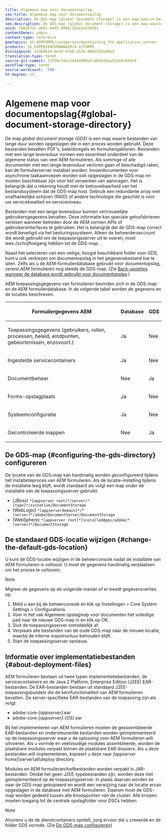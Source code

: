 ```yaml
---
title: Algemene map voor documentopslag
seo-title: Algemene map voor documentopslag
description: De GDS-map (global document storage) is een map waarin bestanden van lange duur worden opgeslagen die in een proces worden gebruikt.
seo-description: De GDS-map (global document storage) is een map waarin bestanden van lange duur worden opgeslagen die in een proces worden gebruikt.
uuid: 7681672c-a0dc-4445-8004-1b1e2ed3d301
contentOwner: admin
content-type: reference
geptopics: SG_AEMFORMS/categories/maintaining_the_application_server
products: SG_EXPERIENCEMANAGER/6.4/FORMS
discoiquuid: a33b8834-6e39-47eb-a53b-0982d32e80ad
translation-type: tm+mt
source-git-commit: f1558c7dec34649d00afcd04245ea552e8c6b978
workflow-type: tm+mt
source-wordcount: '700'
ht-degree: 1%

---
```



# Algemene map voor documentopslag{#global-document-storage-directory}

De map *global document storage (GDS)* is een map waarin bestanden van lange duur worden opgeslagen die in een proces worden gebruikt. Deze bestanden bevatten PDF&#39;s, beleidsregels en formuliersjablonen. Bestanden met een lange levensduur vormen een essentieel onderdeel van de algemene status van veel AEM formulieren. Als sommige of alle documenten met een lange levensduur verloren gaan of beschadigd raken, kan de formulierserver instabiel worden. Invoerdocumenten voor asynchrone taakaanroepen worden ook opgeslagen in de GDS-map en moeten beschikbaar zijn voor het verwerken van aanvragen. Het is belangrijk dat u rekening houdt met de betrouwbaarheid van het bestandssysteem dat de GDS-map host. Gebruik een redundante array met onafhankelijke schijven (RAID) of andere technologie die geschikt is voor uw servicekwaliteit en serviceniveau.

Bestanden met een lange levensduur kunnen vertrouwelijke gebruikersgegevens bevatten. Deze informatie kan speciale geloofsbrieven vereisen wanneer betreden door de AEM vormen APIs of gebruikersinterfaces te gebruiken. Het is belangrijk dat de GDS-map correct wordt beveiligd via het besturingssysteem. Alleen de beheerdersaccount die wordt gebruikt om de toepassingsserver uit te voeren, moet lees-/schrijftoegang hebben tot de GDS-map.

Naast het selecteren van een veilige, hoogst beschikbare folder voor GDS, kunt u ook verkiezen om documentopslag in het gegevensbestand toe te laten. Zelfs als u de AEM-formulierdatabase gebruikt voor documentopslag, vereist AEM formulieren nog steeds de GDS-map. (Zie [Back-upopties wanneer de database wordt gebruikt voor documentopslag](/help/forms/using/admin-help/files-back-recover.md#backup-options-when-database-is-used-for-document-storage).)

AEM toepassingsgegevens van formulieren bevinden zich in de GDS-map en de AEM formulierdatabase. In de volgende tabel worden de gegevens en de locaties beschreven.

<table> 
 <thead> 
  <tr> 
   <th><p>Formuliergegevens AEM</p></th> 
   <th><p>Database</p></th> 
   <th><p>GDS</p></th> 
  </tr> 
 </thead> 
 <tbody>
  <tr> 
   <td><p>Toepassingsgegevens (gebruikers, rollen, processen, beleid, eindpunten, gebeurtenissen, enzovoort.)</p></td> 
   <td><p>Ja</p></td> 
   <td><p>Nee</p></td> 
  </tr> 
  <tr> 
   <td><p>Ingestelde servicecontainers</p></td> 
   <td><p>Ja</p></td> 
   <td><p>Nee</p></td> 
  </tr> 
  <tr> 
   <td><p>Documentbeheer </p></td> 
   <td><p>Nee</p></td> 
   <td><p>Ja</p></td> 
  </tr> 
  <tr> 
   <td><p>Forms-opslagplaats</p></td> 
   <td><p>Ja</p></td> 
   <td><p>Nee</p></td> 
  </tr> 
  <tr> 
   <td><p>Systeemconfiguratie</p></td> 
   <td><p>Ja</p></td> 
   <td><p>Nee</p></td> 
  </tr> 
  <tr> 
   <td><p>Gecontroleerde mappen</p></td> 
   <td><p>Nee</p></td> 
   <td><p>Ja</p></td> 
  </tr> 
 </tbody> 
</table>

## De GDS-map {#configuring-the-gds-directory} configureren

De locatie van de GDS-map kan handmatig worden geconfigureerd tijdens het installatieproces van AEM formulieren. Als de locatie-instelling tijdens de installatie leeg blijft, wordt standaard als volgt een map onder de installatie van de toepassingsserver gebruikt:

* (JBoss) `*[appserver root]*/server/*[type]*/svcnative/DocumentStorage`
* (WebLogic) `*[appserverdomain]*/*[server]*/adobe/DocumentServer/DocumentStorage`
* (WebSphere) `*[appserver root]*/installedApps/adobe/*[server]*/DocumentStorage`

## De standaard GDS-locatie wijzigen {#change-the-default-gds-location}

U kunt de GDS-locatie wijzigen in de beheerconsole nadat de installatie van AEM formulieren is voltooid. U moet de gegevens handmatig verplaatsen om het proces te voltooien.

>[!NOTE]
>
>Migreer de gegevens op de volgende manier of er treedt gegevensverlies op.

1. Meld u aan bij de beheerconsole en klik op Instellingen > Core System Settings > Configurations.
1. Voer in het vak Algemene opslagmap voor documenten het volledige pad naar de nieuwe GDS-map in en klik op OK.
1. Sluit de toepassingsserver onmiddellijk af.
1. Verplaats alle bestanden van de oude GDS-map naar de nieuwe locatie, waarbij de interne mapstructuur behouden blijft.
1. Start de toepassingsserver opnieuw.

## Informatie over implementatiebestanden {#about-deployment-files}

AEM formulieren bestaan uit twee typen implementatiebestanden, de servicecontainers en de Java 2 Platform, Enterprise Edition (J2EE) EAR-bestanden. De EAR-bestanden bestaan uit standaard J2EE-toepassingsbundels die de kernfunctionaliteit van AEM formulieren bevatten. De server-specifieke EAR-bestanden van de toepassing zijn als volgt:

* adobe-core-*[appserver]*.ear
* adobe-core-*[appserver]*-*[OS]*.ear

Bij het implementeren van AEM formulieren moeten de geassembleerde EAB-bestanden en ondersteunende bestanden worden geïmplementeerd op de toepassingsserver waar u de oplossing voor AEM formulieren wilt uitvoeren. Als u vormde en veelvoudige modules assembleerde, worden de plaatsbare modules verpakt binnen de plaatsbare EAR dossiers. Als u deze bestanden wilt implementeren, kopieert u deze naar *[appserver home]*\server\all\deploy directory.

Modules en AEM formulierarchiefbestanden worden verpakt in JAR-bestanden. Omdat het geen J2EE-typebestanden zijn, worden deze niet geïmplementeerd op de toepassingsserver. In plaats daarvan worden ze naar de GDS-map gekopieerd en wordt een verwijzing naar de locatie ervan opgeslagen in de database met AEM formulieren. Daarom moet de GDS-map worden gedeeld tussen alle knooppunten van de cluster. Alle knopen moeten toegang tot de centrale opslagfolder voor DSCs hebben.

>[!NOTE]
>
>Alvorens u de de dienstcontainers opstelt, zorg ervoor dat u creeerde en de folder GDS vormde. (Zie [De GDS-map configureren](global-document-storage-directory.md#configuring-the-gds-directory))

